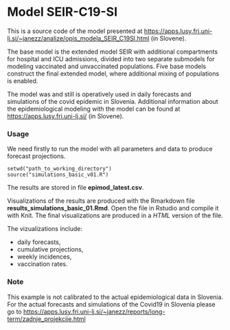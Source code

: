 # Model SEIR-C19-SI

This is a source code of the model presented at https://apps.lusy.fri.uni-lj.si/~janezz/analize/opis_modela_SEIR_C19SI.html (in Slovene).

The base model is the extended model SEIR with additional compartments for hospital and ICU admissions, divided into two separate submodels for modeling vaccinated and unvaccinated populations. Five base models construct the final extended model, where additional mixing of populations is enabled.

The model was and still is operatively used in daily forecasts and simulations of the covid epidemic in Slovenia. Additional information about the epidemiological modeling with the model can be found at  https://apps.lusy.fri.uni-lj.si/ (in Slovene).


### Usage


We need firstly to run the model with all parameters and data to produce forecast projections.

```
setwd("path_to_working_directory")
source("simulations_basic_v01.R")

```

The results are stored in file **epimod_latest.csv**.


Visualizations of the results are produced with the Rmarkdown file **results_simulations_basic_01.Rmd**. Open the file in Rstudio and compile it with Knit. The final visualizations are produced in a _HTML_ version of the file. 

The vizualizations include:

- daily forecasts,
- cumulative projections,
- weekly incidences,
- vaccination rates. 



### Note

This example is not calibrated to the actual epidemiological data in Slovenia. For the actual forecasts and simulations of the Covid19 in Slovenia please go to  https://apps.lusy.fri.uni-lj.si/~janezz/reports/long-term/zadnje_projekcije.html 


